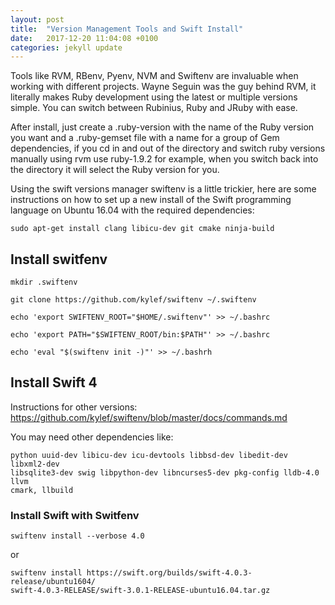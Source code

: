 ```yaml
---
layout: post
title:  "Version Management Tools and Swift Install"
date:   2017-12-20 11:04:08 +0100
categories: jekyll update
---
```

Tools like RVM, RBenv, Pyenv, NVM and Swiftenv are invaluable when working with different projects. Wayne Seguin was the guy behind RVM, it literally makes Ruby development using the latest or multiple versions simple. You can switch between Rubinius, Ruby and JRuby with ease.

After install, just create a .ruby-version with the name of the Ruby version you want and a .ruby-gemset file with a name for a group of Gem dependencies, if you cd in and out of the directory and switch ruby versions manually using rvm use ruby-1.9.2 for example, when you switch back into the directory it will select the Ruby version for you.

Using the swift versions manager swiftenv is a little trickier, here are some instructions on how to set up a new install of the Swift programming language on Ubuntu 16.04 with the required dependencies:

```console
sudo apt-get install clang libicu-dev git cmake ninja-build
```

## Install switfenv 
```console
mkdir .swiftenv

git clone https://github.com/kylef/swiftenv ~/.swiftenv 

echo 'export SWIFTENV_ROOT="$HOME/.swiftenv"' >> ~/.bashrc 

echo 'export PATH="$SWIFTENV_ROOT/bin:$PATH"' >> ~/.bashrc 

echo 'eval "$(swiftenv init -)"' >> ~/.bashrh
```

## Install Swift 4

Instructions for other versions:
https://github.com/kylef/swiftenv/blob/master/docs/commands.md

You may need other dependencies like:

```console
python uuid-dev libicu-dev icu-devtools libbsd-dev libedit-dev libxml2-dev 
libsqlite3-dev swig libpython-dev libncurses5-dev pkg-config lldb-4.0 llvm
cmark, llbuild
```

### Install Swift with Switfenv

```console
swiftenv install --verbose 4.0
```
or 

```console
swiftenv install https://swift.org/builds/swift-4.0.3-release/ubuntu1604/
swift-4.0.3-RELEASE/swift-3.0.1-RELEASE-ubuntu16.04.tar.gz
```